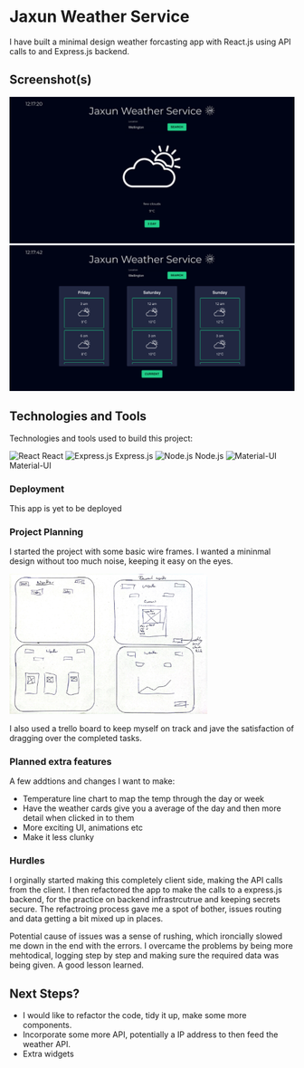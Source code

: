 # Jaxun Weather Service

I have built a minimal design weather forcasting app with React.js using API calls to and Express.js backend.

## Screenshot(s)

![Alt Text](./public/jaxun-weather-landing.png)
![Alt Text](./public/jaxun-weather.png)

## Technologies and Tools

Technologies and tools used to build this project:

<img src="https://cdn.svgporn.com/logos/react.svg" alt="React" height="20px">  React
<img src="https://cdn.svgporn.com/logos/express.svg" alt="Express.js" height="20px">  Express.js
<img src="https://cdn.svgporn.com/logos/nodejs.svg" alt="Node.js" height="20px">  Node.js
<img src="https://cdn.svgporn.com/logos/material-ui.svg" alt="Material-UI" height="20px">  Material-UI


### Deployment

This app is yet to be deployed

### Project Planning

I started the project with some basic wire frames. I wanted a mininmal design without too much noise, keeping it easy on the eyes.

<img src="./public/wireframes.jpg" alt="Wireframes" width="350px">

I also used a trello board to keep myself on track and jave the satisfaction of dragging over the completed tasks.

### Planned extra features

A few addtions and changes I want to make:

- Temperature line chart to map the temp through the day or week
- Have the weather cards give you a average of the day and then more detail when clicked in to them
- More exciting UI, animations etc
- Make it less clunky

### Hurdles

I orginally started making this completely client side, making the API calls from the client. I then refactored the app to make the calls to a express.js backend, for the practice on backend infrastrcutrue and keeping secrets secure. The refactroing process gave me a spot of bother, issues routing and data getting a bit mixed up in places. 

Potential cause of issues was a sense of rushing, which ironcially slowed me down in the end with the errors. I overcame the problems by being more mehtodical, logging step by step and making sure the required data was being given. A good lesson learned. 


## Next Steps?

- I would like to refactor the code, tidy it up, make some more components. 
- Incorporate some more API, potentially a IP address to then feed the weather API.
- Extra widgets
